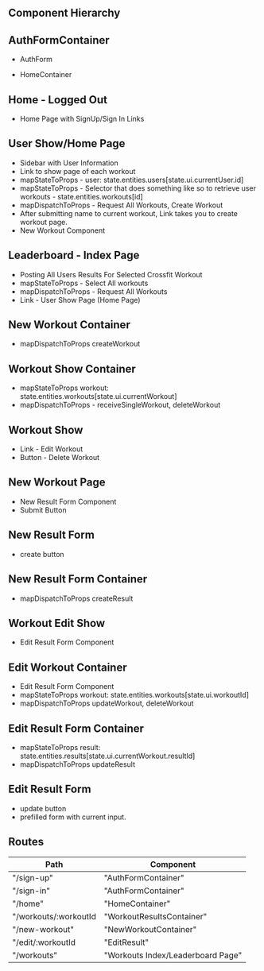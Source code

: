Component Hierarchy
-

AuthFormContainer
-
  * AuthForm

  * HomeContainer

Home - Logged Out
-
  * Home Page with SignUp/Sign In Links

User Show/Home Page
-
  * Sidebar with User Information
  * Link to show page of each workout
  * mapStateToProps - user: state.entities.users[state.ui.currentUser.id]
  * mapStateToProps - Selector that does something like so to retrieve user workouts -
      state.entities.workouts[id]
  * mapDispatchToProps - Request All Workouts, Create Workout
  * After submitting name to current workout, Link takes you to create workout page.
  * New Workout Component

Leaderboard - Index Page
-
  * Posting All Users Results For Selected Crossfit Workout
  * mapStateToProps - Select All workouts
  * mapDispatchToProps - Request All Workouts
  * Link - User Show Page (Home Page)

New Workout Container
-
  * mapDispatchToProps createWorkout

Workout Show Container
-
  * mapStateToProps workout: state.entities.workouts[state.ui.currentWorkout]
  * mapDispatchToProps - receiveSingleWorkout, deleteWorkout

Workout Show
-
  * Link - Edit Workout
  * Button - Delete Workout

New Workout Page
-
  * New Result Form Component
  * Submit Button

New Result Form  
-
  * create button

New Result Form Container
-
  * mapDispatchToProps createResult

Workout Edit Show
-
  * Edit Result Form Component

Edit Workout Container
-
  * Edit Result Form Component
  * mapStateToProps workout: state.entities.workouts[state.ui.workoutId]
  * mapDispatchToProps updateWorkout, deleteWorkout

Edit Result Form Container
-
  * mapStateToProps result: state.entities.results[state.ui.currentWorkout.resultId]
  * mapDispatchToProps updateResult

Edit Result Form
-
  * update button
  * prefilled form with current input.

Routes
-

Path                   | Component
-----------------------|-----------
"/sign-up"             | "AuthFormContainer"
"/sign-in"             | "AuthFormContainer"
"/home"	               | "HomeContainer"
"/workouts/:workoutId  | "WorkoutResultsContainer"
"/new-workout"	       | "NewWorkoutContainer"
"/edit/:workoutId      | "EditResult"
"/workouts"            | "Workouts Index/Leaderboard Page"
